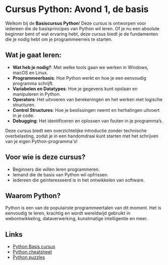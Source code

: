 # Cursus Python: Avond 1, de basis

Welkom bij de **Basiscursus Python**! Deze cursus is ontworpen voor iedereen die de basisprincipes van Python wil leren. Of je nu een absolute beginner bent of wat ervaring hebt, deze cursus biedt je de fundamenten die je nodig hebt om je programmeerreis te starten.

## Wat je gaat leren:

- **Wat heb je nodig?**: Met welke tools gaan we werken in Windows, macOS en Linux.
- **Programmeerbasis**: Hoe Python werkt en hoe je een eenvoudig programma schrijft.
- **Variabelen en Datatypes**: Hoe je gegevens kunt opslaan en manipuleren in Python.
- **Operators**: Het uitvoeren van berekeningen en het werken met logische structuren.
- **Control Structures**: Hoe je beslissingen neemt en herhalingen uitvoert in je code.
- **Debugging**: Het identificeren en oplossen van fouten in je programma’s.

Deze cursus biedt een overzichtelijke introductie zonder technische overbelasting, zodat je in een handomdraai kunt starten met het schrijven van je eigen Python-programma's!

## Voor wie is deze cursus?

- Beginners die willen leren programmeren.
- Iemand die de basis van Python wil opfrissen.
- Iedereen die geïnteresseerd is in het ontwikkelen van software.

## Waarom Python?

Python is een van de populairste programmeertalen van dit moment. Het is eenvoudig te leren, krachtig en wordt wereldwijd gebruikt in webontwikkeling, dataverwerking, kunstmatige intelligentie en meer.

## Links

* [Python Basis cursus](./python%20basiscursus%20deel%201.pdf)
* [Python cheatsheet](./main_python-cheat-sheet-roger-wattenhofer.pdf)
* [Python puzzles](./al%20wat%20ervaring%20-%20python%20puzzles.pdf)
